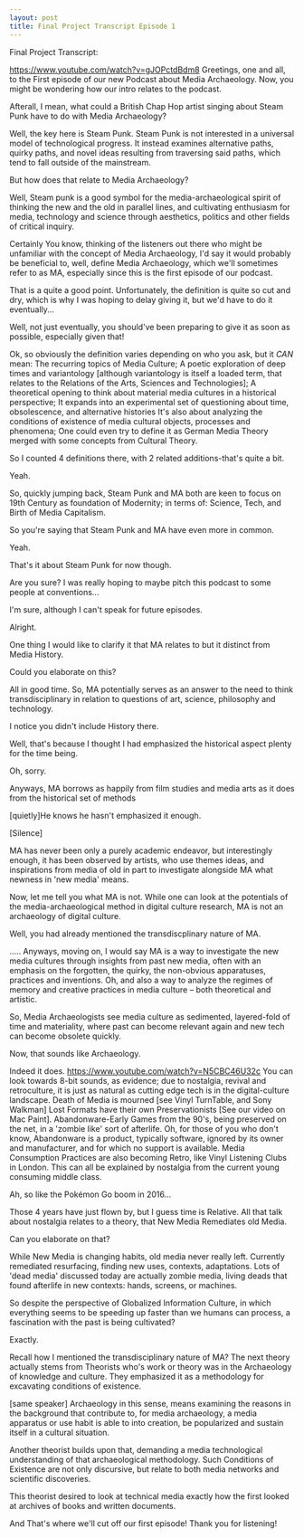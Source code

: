 ```yaml
---
layout: post
title: Final Project Transcript Episode 1
---
```






Final Project Transcript:

https://www.youtube.com/watch?v=gJOPctdBdm8
Greetings, one and all, to the First episode of our new Podcast about Media Archaeology.
Now, you might be wondering how our intro relates to the podcast.

Afterall, I mean, what could a British Chap Hop artist singing about Steam Punk have to do with Media Archaeology?

Well, the key here is Steam Punk. Steam Punk is not interested in a universal model of technological progress. It instead examines alternative paths, quirky paths,
and novel ideas resulting from traversing said paths, which tend to fall outside of the mainstream. 

But how does that relate to Media Archaeology?

Well, Steam punk is a good symbol for the media-archaeological spirit of thinking the new and the old in parallel lines, and cultivating enthusiasm for 
media, technology and science through aesthetics, politics and other fields of critical inquiry.

Certainly
You know, thinking of the listeners out there who might be unfamiliar with the concept of Media Archaeology, I'd say it would probably be beneficial to, well, define
Media Archaeology, which we'll sometimes refer to as MA, especially since this is the first episode of our podcast.

That is a quite a good point. Unfortunately, the definition is quite so cut and dry, which is why I was hoping to delay giving it, but we'd have to do it eventually...

Well, not just eventually, you should've been preparing to give it as soon as possible, especially given that!

Ok, so obviously the definition varies depending on who you ask, but it *CAN* mean:
The recurring topics of Media Culture;
A poetic exploration of deep times and variantology [although variantology is itself a loaded term, that relates to the Relations of the Arts, Sciences and 
Technologies];
A theoretical opening to think about material media cultures in a historical perspective;
It expands into an experimental set of questioning about time, obsolescence, and alternative histories
It's also about analyzing the conditions of existence of media cultural objects, processes and phenomena;
One could even try to define it as German Media Theory merged with some concepts from Cultural Theory.

So I counted 4 definitions there, with 2 related additions-that's quite a bit.

Yeah.

So, quickly jumping back, Steam Punk and MA both are keen to focus on 19th Century as foundation of Modernity;
in terms of: Science, Tech, and Birth of Media Capitalism.

So you're saying that Steam Punk and MA have even more in common.

Yeah. 

That's it about Steam Punk for now though.

Are you sure? I was really hoping to maybe pitch this podcast to some people at conventions...

I'm sure, although I can't speak for future episodes. 

Alright.

One thing I would like to clarify it that MA relates to but it distinct from Media History.

Could you elaborate on this? 

All in good time.
So, MA potentially serves as an answer to the need to think transdisciplinary in relation to questions of art, science, philosophy and technology.

I notice you didn't include History there.

Well, that's because I thought I had emphasized the historical aspect plenty for the time being.

Oh, sorry. 

Anyways, MA borrows as happily from film studies and media arts as it does from the historical set of methods

[quietly]He knows he hasn't emphasized it enough.

[Silence]

MA has never been only a purely academic endeavor, but interestingly enough, it has been observed by artists, who use themes ideas, and inspirations 
from media of old in part to investigate alongside MA what newness in 'new media' means.

Now, let me tell you what MA is not.
While one can look at the potentials of the media-archaeological method in digital culture research, MA is not an archaeology of digital culture.

Well, you had already mentioned the transdiscplinary nature of MA.

.....
Anyways, moving on, 
I would say MA is a way to investigate the new media cultures through insights from past new media, often with an emphasis on the forgotten, the quirky, 
the non-obvious apparatuses, practices and inventions.
Oh, and also a way to analyze the regimes of memory and creative practices in media culture – both theoretical and artistic.


So, Media Archaeologists see media culture as sedimented, layered-fold of time and materiality, where past can become relevant again and new tech can become 
obsolete quickly.

Now, that sounds like Archaeology.


Indeed it does.
https://www.youtube.com/watch?v=N5CBC46U32c
	You can look towards 8-bit sounds, as evidence; due to nostalgia, revival and retroculture, it is just as natural as cutting edge tech is in the 
	digital-culture landscape. 
	Death of Media is mourned [see Vinyl TurnTable, and Sony Walkman]
	Lost Formats have their own Preservationists [See our video on Mac Paint].
	Abandonware-Early Games from the 90's, being preserved on the net, in a 'zombie like' sort of afterlife.
		Oh, for those of you who don't know, Abandonware is a product, typically software, ignored by its owner and manufacturer, and for which no support 
		is available.
	Media Consumption Practices are also becoming Retro, like Vinyl Listening Clubs in London. 
This can all be explained by nostalgia from the current young consuming middle class.


Ah, so like the Pokémon Go boom in 2016...


Those 4 years have just flown by, but I guess time is Relative.
All that talk about nostalgia relates to a theory, that New Media Remediates old Media.

Can you elaborate on that?

While New Media is changing habits, old media never really left.
Currently remediated resurfacing, finding new uses, contexts, adaptations.
Lots of 'dead media' discussed today are actually zombie media, living deads that found afterlife in new contexts: hands, screens, or machines. 
		
So despite the perspective of Globalized Information Culture, in which everything seems to be speeding up faster than we humans can process,
a fascination with the past is being cultivated?

Exactly. 

Recall how I mentioned the transdisciplinary nature of MA? 
The next theory actually stems from Theorists who's work or theory was in the Archaeology of knowledge and culture.
They emphasized it as a methodology for excavating conditions of existence. 

[same speaker]
Archaeology in this sense, means examining the reasons in the background that contribute to, for media archaeology, a 
media apparatus or use habit is able to into creation, be popularized and sustain itself in a cultural situation. 

Another theorist builds upon that, demanding a media technological understanding of that archaeological  methodology.
Such Conditions of Existence are not only discursive, but relate to both media networks and scientific discoveries. 

This theorist desired to look at technical media exactly how the first looked at archives of books and written documents.

And That's where we'll cut off our first episode! Thank you for listening!

